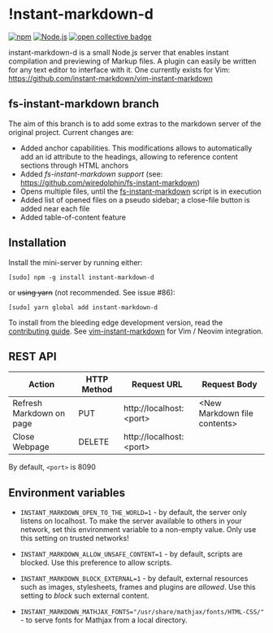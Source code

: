 !nstant-markdown-d
==================

[![npm](https://img.shields.io/npm/v/instant-markdown-d)](https://www.npmjs.com/package/instant-markdown-d)
[![Node.js](https://github.com/instant-markdown/instant-markdown-d/workflows/Node.js/badge.svg)](https://github.com/instant-markdown/instant-markdown-d/actions/workflows/nodejs.yml)
[![open collective badge](https://opencollective.com/instant-markdown/tiers/backer/badge.svg?label=backer&color=brightgreen)](https://opencollective.com/instant-markdown/)

instant-markdown-d is a small Node.js server that enables instant compilation
and previewing of Markup files. A plugin can easily be written for any text
editor to interface with it. One currently exists for Vim:
https://github.com/instant-markdown/vim-instant-markdown


fs-instant-markdown branch
--------------------------

The aim of this branch is to add some extras to the markdown server of the original project.
Current changes are:
- Added anchor capabilities. This modifications allows to automatically add an id attribute to the headings, allowing to reference content sections through HTML anchors
- Added *fs-instant-markdown support* (see: https://github.com/wiredolphin/fs-instant-markdown)
- Opens multiple files, until the [fs-instant-markdown](https://github.com/wiredolphin/fs-instant-markdown) script is in execution
- Added list of opened files on a pseudo sidebar; a close-file button is
added near each file
- Added table-of-content feature



Installation
------------

Install the mini-server by running either:

    [sudo] npm -g install instant-markdown-d

or ~~using yarn~~ (not recommended. See issue #86):

    [sudo] yarn global add instant-markdown-d

To install from the bleeding edge development version, read the [contributing
guide](CONTRIBUTING.md). See
[vim-instant-markdown](https://github.com/instant-markdown/vim-instant-markdown)
for Vim / Neovim integration.

REST API
--------

| Action                   | HTTP Method | Request URL               | Request Body                   |
|--------------------------|-------------|---------------------------|--------------------------------|
| Refresh Markdown on page | PUT         | http://localhost:\<port\> | \<New Markdown file contents\> |
| Close Webpage            | DELETE      | http://localhost:\<port\> |                                |

By default, `<port>` is 8090

Environment variables
---------------------

* `INSTANT_MARKDOWN_OPEN_TO_THE_WORLD=1` - by default, the server only listens
  on localhost. To make the server available to others in your network, set this
  environment variable to a non-empty value. Only use this setting on trusted
  networks!

* `INSTANT_MARKDOWN_ALLOW_UNSAFE_CONTENT=1` - by default, scripts are blocked.
  Use this preference to allow scripts.

* `INSTANT_MARKDOWN_BLOCK_EXTERNAL=1` - by default, external resources such as
  images, stylesheets, frames and plugins are *allowed*. Use this setting to
  *block* such external content.

* `INSTANT_MARKDOWN_MATHJAX_FONTS="/usr/share/mathjax/fonts/HTML-CSS/"` - to
  serve fonts for Mathjax from a local directory.
